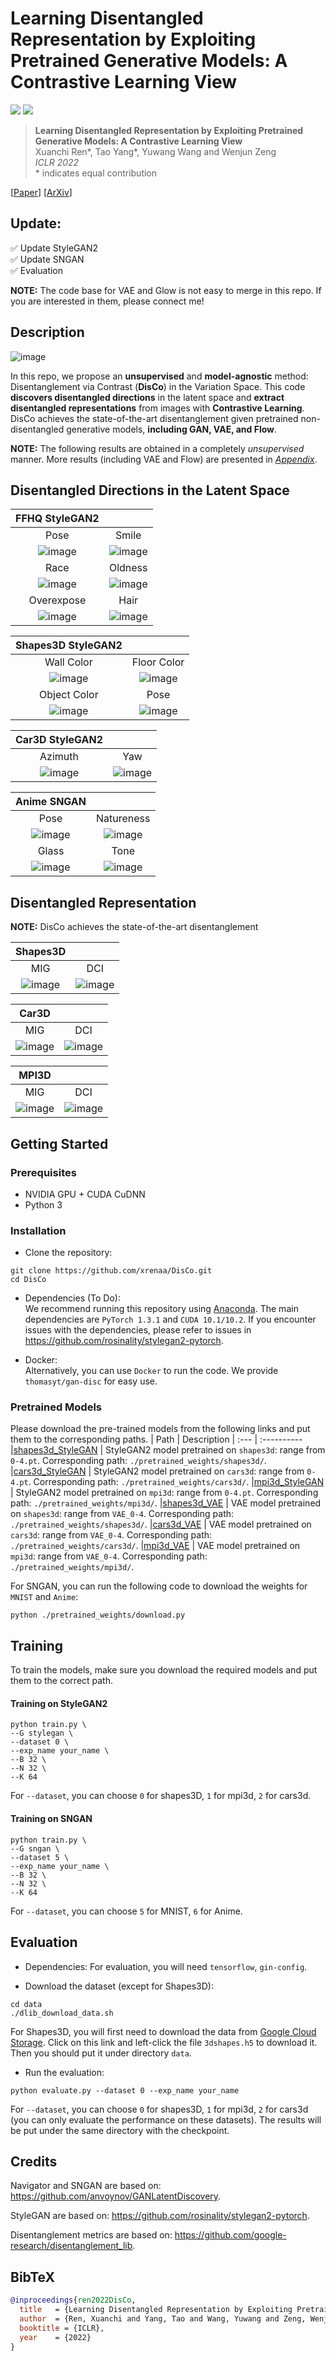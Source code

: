 # Learning Disentangled Representation by Exploiting Pretrained Generative Models: A Contrastive Learning View

<a href="https://arxiv.org/abs/2102.10543"><img src="https://img.shields.io/badge/arXiv-2102.10543-b31b1b.svg"></a>
<a href="https://opensource.org/licenses/MIT"><img src="https://img.shields.io/badge/License-MIT-yellow.svg"></a>

> **Learning Disentangled Representation by Exploiting Pretrained Generative Models: A Contrastive Learning View** <br>
> Xuanchi Ren*, Tao Yang*, Yuwang Wang and Wenjun Zeng <br>
> *ICLR 2022*<br>
> \* indicates equal contribution 

[[Paper](https://openreview.net/forum?id=j-63FSNcO5a)]
[[ArXiv](https://arxiv.org/abs/2102.10543)]
<!-- [[Appendix](https://xuanchiren.com/pub/DisCo_appendix.pdf)] -->

## Update:
<!-- :black_square_button: Update VAE  
:black_square_button: Update Glow   -->

:white_check_mark: Update StyleGAN2  
:white_check_mark: Update SNGAN  
:white_check_mark: Evaluation  

**NOTE:** The code base for VAE and Glow is not easy to merge in this repo. If you are interested in them, please connect me!

## Description   
![image](./images/DisCo_overview_crop.png)

In this repo, we propose an **unsupervised** and **model-agnostic** method: Disentanglement via Contrast (**DisCo**) in the Variation Space.
This code **discovers disentangled directions** in the latent space and **extract disentangled representations** from images with **Contrastive Learning**.
DisCo achieves the state-of-the-art disentanglement given pretrained non-disentangled generative models, **including GAN, VAE, and Flow**.  


**NOTE:** The following results are obtained in a completely *unsupervised* manner. More results (including VAE and Flow) are presented in [*Appendix*](https://xuanchiren.com/pub/DisCo_appendix.pdf).

## Disentangled Directions in the Latent Space
| FFHQ StyleGAN2 |  |
| :---: | :---: |
| Pose | Smile |
| ![image](./images/FFHQ/FFHQ_pose.png) | ![image](./images/FFHQ/FFHQ_smile.png) |
| Race | Oldness |
| ![image](./images/FFHQ/FFHQ_color.png) | ![image](./images/FFHQ/FFHQ_old.png) |
| Overexpose | Hair |
| ![image](./images/FFHQ/FFHQ_over.png) | ![image](./images/FFHQ/FFHQ_hair.png) |

| Shapes3D StyleGAN2 |  |
| :---: | :---: |
| Wall Color | Floor Color |
| ![image](./images/shape3d/style_shape_back.png) | ![image](./images/shape3d/style_shape_floor.png) |
| Object Color | Pose |
| ![image](./images/shape3d/style_shape_object.png) | ![image](./images/shape3d/style_shape_pose.png) |

| Car3D StyleGAN2 | |
| :---: | :---: |
| Azimuth | Yaw |
| ![image](./images/car3d/style_car_azi.png) | ![image](./images/car3d/style_car_yaw.png) |

| Anime SNGAN | |
| :---: | :---: |
| Pose | Natureness |
| ![image](./images/Anime/SN_Aime_appendix_pose.png) | ![image](./images/Anime/SN_Aime_appendix_nature.png) |
| Glass | Tone |
| ![image](./images/Anime/SN_Aime_appendix_glass.png) | ![image](./images/Anime/SN_Aime_appendix_hair.png) |

## Disentangled Representation

**NOTE:** DisCo achieves the state-of-the-art disentanglement

| Shapes3D | |
| :---: | :---: |
| MIG | DCI |
| ![image](./images/distribution_mig.png) | ![image](./images/distribution.png) |

| Car3D | |
| :---: | :---: |
| MIG | DCI |
| ![image](./images/Cars3d_violin_mig.png) | ![image](./images/Cars3d_violin_dci.png) |

| MPI3D | |
| :---: | :---: |
| MIG | DCI |
| ![image](./images/mpi3d_violin_mig.png) | ![image](./images/mpi3d_violin_dci.png) |

## Getting Started
### Prerequisites
- NVIDIA GPU + CUDA CuDNN
- Python 3

### Installation
- Clone the repository:
``` 
git clone https://github.com/xrenaa/DisCo.git
cd DisCo
```
- Dependencies (To Do):  
We recommend running this repository using [Anaconda](https://docs.anaconda.com/anaconda/install/). The main dependencies are `PyTorch 1.3.1` and `CUDA 10.1/10.2`. If you encounter issues with the dependencies, please refer to issues in https://github.com/rosinality/stylegan2-pytorch.
<!-- All dependencies for defining the environment are provided in `disco.yaml`. 
 -->
 
- Docker:  
Alternatively, you can use `Docker` to run the code. We provide `thomasyt/gan-disc` for easy use.

### Pretrained Models
Please download the pre-trained models from the following links and put them to the corresponding paths. 
| Path | Description
| :--- | :----------
|[shapes3d_StyleGAN](https://drive.google.com/drive/folders/1yHQPydwY6hwmeRw4AeE-WWZIMBq9IpUn?usp=sharing) | StyleGAN2 model pretrained on `shapes3d`: range from `0-4.pt`. Corresponding path: `./pretrained_weights/shapes3d/`.
|[cars3d_StyleGAN](https://drive.google.com/drive/folders/102AUEgaedaUuf9JHpHbAWyIpC7koHZi8?usp=sharing) | StyleGAN2 model pretrained on `cars3d`: range from `0-4.pt`. Corresponding path: `./pretrained_weights/cars3d/`.
|[mpi3d_StyleGAN](https://drive.google.com/drive/folders/1w4NGGvrwwTBZEA4MvWmTn39srAxJv3On?usp=sharing) | StyleGAN2 model pretrained on `mpi3d`: range from `0-4.pt`. Corresponding path: `./pretrained_weights/mpi3d/`.
|[shapes3d_VAE](https://drive.google.com/drive/folders/1yHQPydwY6hwmeRw4AeE-WWZIMBq9IpUn?usp=sharing) | VAE model pretrained on `shapes3d`: range from `VAE_0-4`. Corresponding path: `./pretrained_weights/shapes3d/`.
|[cars3d_VAE](https://drive.google.com/drive/folders/102AUEgaedaUuf9JHpHbAWyIpC7koHZi8?usp=sharing) | VAE model pretrained on `cars3d`: range from `VAE_0-4`. Corresponding path: `./pretrained_weights/cars3d/`.
|[mpi3d_VAE](https://drive.google.com/drive/folders/1w4NGGvrwwTBZEA4MvWmTn39srAxJv3On?usp=sharing) | VAE model pretrained on `mpi3d`: range from `VAE_0-4`. Corresponding path: `./pretrained_weights/mpi3d/`.

For SNGAN, you can run the following code to download the weights for `MNIST` and `Anime`:
```
python ./pretrained_weights/download.py
```

## Training
To train the models, make sure you download the required models and put them to the correct path.

#### **Training on StyleGAN2**
```
python train.py \
--G stylegan \
--dataset 0 \
--exp_name your_name \
--B 32 \
--N 32 \
--K 64 
```
For `--dataset`, you can choose `0` for shapes3D, `1` for mpi3d, `2` for cars3d.

#### **Training on SNGAN**
```
python train.py \
--G sngan \
--dataset 5 \
--exp_name your_name \
--B 32 \
--N 32 \
--K 64 
```
For `--dataset`, you can choose `5` for MNIST, `6` for Anime.

## Evaluation

- Dependencies:  For evaluation, you will need `tensorflow`, `gin-config`.

- Download the dataset (except for Shapes3D):
``` 
cd data
./dlib_download_data.sh 
```
For Shapes3D, you will first need to download the data from [Google Cloud Storage](https://console.cloud.google.com/storage/browser/3d-shapes). Click on this link and left-click the file `3dshapes.h5` to download it. Then you should put it under directory `data`.

- Run the evaluation:
 ```
python evaluate.py --dataset 0 --exp_name your_name 
```
For `--dataset`, you can choose `0` for shapes3D, `1` for mpi3d, `2` for cars3d (you can only evaluate the performance on these datasets). The results will be put under the  same directory with the checkpoint.

## Credits

Navigator and SNGAN are based on: https://github.com/anvoynov/GANLatentDiscovery.

StyleGAN are based on: https://github.com/rosinality/stylegan2-pytorch.

Disentanglement metrics are based on: https://github.com/google-research/disentanglement_lib.


## BibTeX

```bibtex
@inproceedings{ren2022DisCo,
  title   = {Learning Disentangled Representation by Exploiting Pretrained Generative Models: A Contrastive Learning View},
  author  = {Ren, Xuanchi and Yang, Tao and Wang, Yuwang and Zeng, Wenjun},
  booktitle = {ICLR},
  year    = {2022}
}
```
